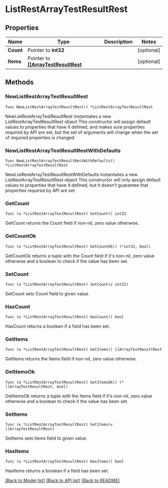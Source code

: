 # ListRestArrayTestResultRest

## Properties

Name | Type | Description | Notes
------------ | ------------- | ------------- | -------------
**Count** | Pointer to **int32** |  | [optional] 
**Items** | Pointer to [**[]ArrayTestResultRest**](ArrayTestResultRest.md) |  | [optional] 

## Methods

### NewListRestArrayTestResultRest

`func NewListRestArrayTestResultRest() *ListRestArrayTestResultRest`

NewListRestArrayTestResultRest instantiates a new ListRestArrayTestResultRest object
This constructor will assign default values to properties that have it defined,
and makes sure properties required by API are set, but the set of arguments
will change when the set of required properties is changed

### NewListRestArrayTestResultRestWithDefaults

`func NewListRestArrayTestResultRestWithDefaults() *ListRestArrayTestResultRest`

NewListRestArrayTestResultRestWithDefaults instantiates a new ListRestArrayTestResultRest object
This constructor will only assign default values to properties that have it defined,
but it doesn't guarantee that properties required by API are set

### GetCount

`func (o *ListRestArrayTestResultRest) GetCount() int32`

GetCount returns the Count field if non-nil, zero value otherwise.

### GetCountOk

`func (o *ListRestArrayTestResultRest) GetCountOk() (*int32, bool)`

GetCountOk returns a tuple with the Count field if it's non-nil, zero value otherwise
and a boolean to check if the value has been set.

### SetCount

`func (o *ListRestArrayTestResultRest) SetCount(v int32)`

SetCount sets Count field to given value.

### HasCount

`func (o *ListRestArrayTestResultRest) HasCount() bool`

HasCount returns a boolean if a field has been set.

### GetItems

`func (o *ListRestArrayTestResultRest) GetItems() []ArrayTestResultRest`

GetItems returns the Items field if non-nil, zero value otherwise.

### GetItemsOk

`func (o *ListRestArrayTestResultRest) GetItemsOk() (*[]ArrayTestResultRest, bool)`

GetItemsOk returns a tuple with the Items field if it's non-nil, zero value otherwise
and a boolean to check if the value has been set.

### SetItems

`func (o *ListRestArrayTestResultRest) SetItems(v []ArrayTestResultRest)`

SetItems sets Items field to given value.

### HasItems

`func (o *ListRestArrayTestResultRest) HasItems() bool`

HasItems returns a boolean if a field has been set.


[[Back to Model list]](../README.md#documentation-for-models) [[Back to API list]](../README.md#documentation-for-api-endpoints) [[Back to README]](../README.md)



